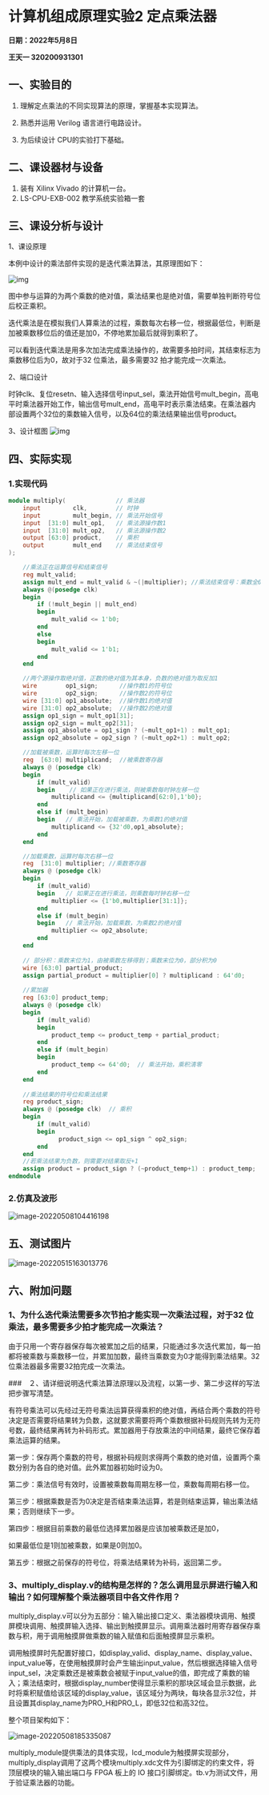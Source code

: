 # 计算机组成原理实验2 定点乘法器

**日期：2022年5月8日**

**王天一 320200931301**

## 一、实验目的

1. 理解定点乘法的不同实现算法的原理，掌握基本实现算法。 

2. 熟悉并运用 Verilog 语言进行电路设计。 

3. 为后续设计 CPU的实验打下基础。

## 二、课设器材与设备

1. 装有 Xilinx Vivado 的计算机一台。 
2. LS-CPU-EXB-002 教学系统实验箱一套

## 三、课设分析与设计

1、课设原理

本例中设计的乘法部件实现的是迭代乘法算法，其原理图如下：

![img](report.assets/clip_image002.png)

图中参与运算的为两个乘数的绝对值，乘法结果也是绝对值，需要单独判断符号位后校正乘积。

迭代乘法是在模拟我们人算乘法的过程，乘数每次右移一位，根据最低位，判断是加被乘数移位后的值还是加0，不停地累加最后就得到乘积了。

可以看到迭代乘法是用多次加法完成乘法操作的，故需要多拍时间，其结束标志为乘数移位后为0，故对于32 位乘法，最多需要32 拍才能完成一次乘法。

2、端口设计

时钟clk、复位resetn、输入选择信号input_sel，乘法开始信号mult_begin，高电平时乘法器开始工作，输出信号mult_end，高电平时表示乘法结束。在乘法器内部设置两个32位的乘数输入信号，以及64位的乘法结果输出信号product。

3、设计框图 
  ![img](report.assets/clip_image004.jpg)

## 四、实际实现

### 1.实现代码

```verilog
module multiply(              // 乘法器
    input         clk,        // 时钟
    input         mult_begin, // 乘法开始信号
    input  [31:0] mult_op1,   // 乘法源操作数1
    input  [31:0] mult_op2,   // 乘法源操作数2
    output [63:0] product,    // 乘积
    output        mult_end    // 乘法结束信号
);

    //乘法正在运算信号和结束信号
    reg mult_valid;
    assign mult_end = mult_valid & ~(|multiplier); //乘法结束信号：乘数全0
    always @(posedge clk)
    begin
        if (!mult_begin || mult_end)
        begin
            mult_valid <= 1'b0;
        end
        else
        begin
            mult_valid <= 1'b1;
        end
    end

    //两个源操作取绝对值，正数的绝对值为其本身，负数的绝对值为取反加1
    wire        op1_sign;      //操作数1的符号位
    wire        op2_sign;      //操作数2的符号位
    wire [31:0] op1_absolute;  //操作数1的绝对值
    wire [31:0] op2_absolute;  //操作数2的绝对值
    assign op1_sign = mult_op1[31];
    assign op2_sign = mult_op2[31];
    assign op1_absolute = op1_sign ? (~mult_op1+1) : mult_op1;
    assign op2_absolute = op2_sign ? (~mult_op2+1) : mult_op2;

    //加载被乘数，运算时每次左移一位
    reg  [63:0] multiplicand;  //被乘数寄存器
    always @ (posedge clk)
    begin
        if (mult_valid)
        begin    // 如果正在进行乘法，则被乘数每时钟左移一位
            multiplicand <= {multiplicand[62:0],1'b0};
        end
        else if (mult_begin) 
        begin   // 乘法开始，加载被乘数，为乘数1的绝对值
            multiplicand <= {32'd0,op1_absolute};
        end
    end

    //加载乘数，运算时每次右移一位
    reg  [31:0] multiplier; //乘数寄存器
    always @ (posedge clk)
    begin
        if (mult_valid)
        begin   // 如果正在进行乘法，则乘数每时钟右移一位
            multiplier <= {1'b0,multiplier[31:1]}; 
        end
        else if (mult_begin)
        begin   // 乘法开始，加载乘数，为乘数2的绝对值
            multiplier <= op2_absolute; 
        end
    end
    
    // 部分积：乘数末位为1，由被乘数左移得到；乘数末位为0，部分积为0
    wire [63:0] partial_product; 
    assign partial_product = multiplier[0] ? multiplicand : 64'd0;
    
    //累加器
    reg [63:0] product_temp;
    always @ (posedge clk)
    begin
        if (mult_valid)
        begin
            product_temp <= product_temp + partial_product;
        end
        else if (mult_begin) 
        begin
            product_temp <= 64'd0;  // 乘法开始，乘积清零 
        end
    end 
     
    //乘法结果的符号位和乘法结果
    reg product_sign;
    always @ (posedge clk)  // 乘积
    begin
        if (mult_valid)
        begin
              product_sign <= op1_sign ^ op2_sign;
        end
    end 
    //若乘法结果为负数，则需要对结果取反+1
    assign product = product_sign ? (~product_temp+1) : product_temp;
endmodule
```

### 2.仿真及波形

![image-20220508104416198](report.assets/image-20220508104416198.png)

## 五、测试图片

![image-20220515163013776](report.assets/image-20220515163013776.png)

## 六、附加问题

### 1、为什么迭代乘法需要多次节拍才能实现一次乘法过程，对于32 位乘法，最多需要多少拍才能完成一次乘法？

由于只用一个寄存器保存每次被累加之后的结果，只能通过多次迭代累加，每一拍都将被乘数与乘数移一位，并累加加数，最终当乘数变为0才能得到乘法结果。32位乘法器最多需要32拍完成一次乘法。

###　２、请详细说明迭代乘法算法原理以及流程，以第一步、第二步这样的写法把步骤写清楚。

有符号乘法可以先经过无符号乘法运算获得乘积的绝对值，再结合两个乘数的符号决定是否需要将结果转为负数，这就要求需要将两个乘数根据补码规则先转为无符号数，最终结果再转为补码形式。累加器用于存放乘法的中间结果，最终它保存着乘法运算的结果。

第一步：保存两个乘数的符号，根据补码规则求得两个乘数的绝对值，设置两个乘数分别为各自的绝对值。此外累加器初始时设为0。

第二步：乘法信号有效时，设置被乘数每周期左移一位，乘数每周期右移一位。

第三步：根据乘数是否为0决定是否结束乘法运算，若是则结束运算，输出乘法结果；否则继续下一步。

第四步：根据目前乘数的最低位选择累加器是应该加被乘数还是加0，  

如果最低位是1则加被乘数，如果是0则加0。

第五步：根据之前保存的符号位，将乘法结果转为补码，返回第二步。

### 3、multiply_display.v的结构是怎样的？怎么调用显示屏进行输入和输出？如何理解整个乘法器项目中各文件作用？

multiply_display.v可以分为五部分：输入输出接口定义、乘法器模块调用、触摸屏模块调用、触摸屏输入选择、输出到触摸屏显示。调用乘法器时用寄存器保存乘数与积，用于调用触摸屏做乘数的输入赋值和后面触摸屏显示乘积。

调用触摸屏时先配置好接口，如display_valid、display_name、display_value、input_value等，在使用触摸屏时会产生输出input_value，然后根据选择输入信号input_sel，决定乘数还是被乘数会被赋于input_value的值，即完成了乘数的输入；乘法结束时，根据display_number使得显示乘积的那块区域会显示数据，此时将乘积赋值给该区域的display_value，该区域分为两块，每块各显示32位，并且设置其display_name为PRO_H和PRO_L，即低32位和高32位。

整个项目架构如下：

![image-20220508185335087](report.assets/image-20220508185335087.png)

multiply_module提供乘法的具体实现，lcd_module为触摸屏实现部分，multiply_display调用了这两个模块multiply.xdc文件为引脚绑定的约束文件，将顶层模块的输入输出端口与 FPGA 板上的 IO 接口引脚绑定。tb.v为测试文件，用于验证乘法器的功能。
